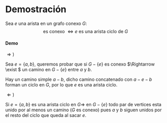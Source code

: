 # Demostración

Sea $e$ una arista en un grafo conexo $G$:
$$
\text{ es conexo $\Leftrightarrow e$ es una arista ciclo de $G$}
$$

#### Demo

$\Rightarrow )$ 

Sea $e=\{a,b\}$, queremos probar que si $G-\{e\}$ es conexo $\Rightarrow \exist $ un camino en $G-\{e\}$ entre $a$ y $b$.

Hay un camino simple $a-b$, dicho camino concatenado con $a-e-b$ forman un ciclo en $G$, por lo que $e$ es una arista ciclo.

$\Leftarrow )$

Si $e=\{a,b\}$ es una arista ciclo en $G \Rightarrow$ en $G-\{e\}$ todo par de vertices esta unido por al menos un camino ($G$ es conexo) pues $a$ y $b$ siguen unidos por el resto del ciclo que queda al sacar $e$.

